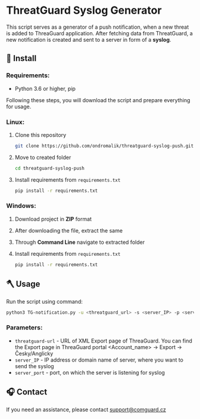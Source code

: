 # ThreatGuard Syslog Generator

This script serves as a generator of a push notification, when a new threat is added to ThreaGuard application. After fetching data from ThreatGuard, a new notification is created and sent to a server in form of a **syslog**.

## 💾 Install

### Requirements:
- Python 3.6 or higher, pip

Following these steps, you will download the script and prepare everything for usage.

### Linux:
1. Clone this repository

    ```bash
    git clone https://github.com/ondromalik/threatguard-syslog-push.git
    ```

2. Move to created folder

    ```bash
    cd threatguard-syslog-push
    ```

3. Install requirements from `requirements.txt`

    ```bash
    pip install -r requirements.txt
    ```

### Windows:
1. Download project in **ZIP** format
2. After downloading the file, extract the same
3. Through **Command Line** navigate to extracted folder
4. Install requirements from `requirements.txt`

    ```bash
    pip install -r requirements.txt
    ```

## 🪓 Usage

Run the script using command:

```bash
python3 TG-notification.py -u <threatguard_url> -s <server_IP> -p <server_port>
```
### Parameters:
- `threatguard-url` - URL of XML Export page of ThreaGuard. You can find the Export page in ThreaGuard portal <Account_name> -> Export -> Česky/Anglicky
- `server_IP` - IP address or domain name of server, where you want to send the syslog
- `server_port` - port, on which the server is listening for syslog

## 🎧 Contact
If you need an assistance, please contact support@comguard.cz